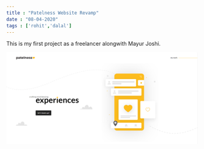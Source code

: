 ```yaml
---
title : "Patelness Website Revamp"
date : "08-04-2020"
tags : ['rohit','dalal']
---
```


This is my first project as a freelancer alongwith Mayur Joshi.

![Patelness website revamp](./proj-1.PNG)

<!-- ##### [Website](https://www.patelness.in/) -->

<!-- #### Technologies used
1. Gastby
2. Node.js
3. React -->